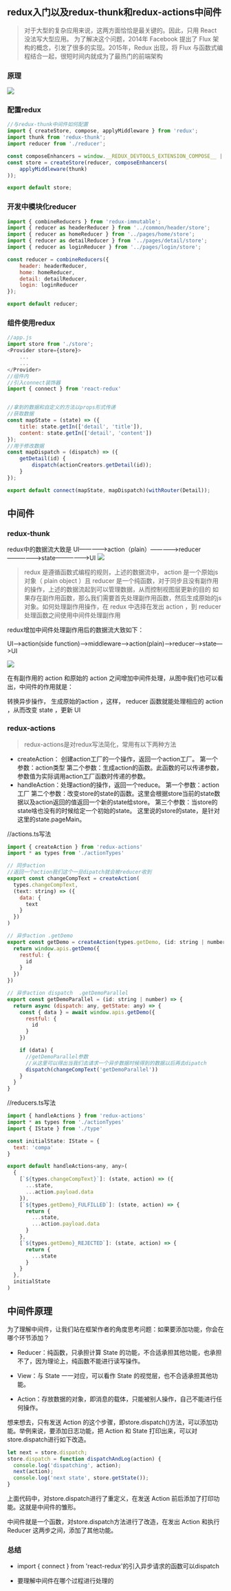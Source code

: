 ## redux入门以及redux-thunk和redux-actions中间件
> 对于大型的复杂应用来说，这两方面恰恰是最关键的。因此，只用 React 没法写大型应用。
为了解决这个问题，2014年 Facebook 提出了 Flux 架构的概念，引发了很多的实现。2015年，Redux 出现，将 Flux 与函数式编程结合一起，很短时间内就成为了最热门的前端架构
                                                                                        
### 原理
![](./1.jpg)



### 配置redux
```javascript
//与redux-thunk中间件如何配置
import { createStore, compose, applyMiddleware } from 'redux';
import thunk from 'redux-thunk';
import reducer from './reducer';

const composeEnhancers = window.__REDUX_DEVTOOLS_EXTENSION_COMPOSE__ || compose;
const store = createStore(reducer, composeEnhancers(
	applyMiddleware(thunk)
));

export default store;
```

### 开发中模块化reducer



```javascript
import { combineReducers } from 'redux-immutable';
import { reducer as headerReducer } from '../common/header/store';
import { reducer as homeReducer } from '../pages/home/store';
import { reducer as detailReducer } from '../pages/detail/store';
import { reducer as loginReducer } from '../pages/login/store';

const reducer = combineReducers({
	header: headerReducer,
	home: homeReducer,
	detail: detailReducer,
	login: loginReducer
});

export default reducer;

```

### 组件使用redux

```javascript
//app.js
import store from './store';
<Provider store={store}>
    ...
    ...
</Provider>
//组件内
//引入connect装饰器
import { connect } from 'react-redux'


//拿到的数据和自定义的方法以props形式传递
//获取数据
const mapState = (state) => ({
	title: state.getIn(['detail', 'title']),
	content: state.getIn(['detail', 'content'])
});
//用于修改数据
const mapDispatch = (dispatch) => ({
	getDetail(id) {
		dispatch(actionCreators.getDetail(id));
	}
});

export default connect(mapState, mapDispatch)(withRouter(Detail));
```

## 中间件


### redux-thunk

redux中的数据流大致是
UI—————>action（plain）—————>reducer——————>state——————>UI
![](./3.png)

>redux 是遵循函数式编程的规则，上述的数据流中， action 是一个原始js对象（ plain object ）且 reducer 是一个纯函数，对于同步且没有副作用的操作，上述的数据流起到可以管理数据，从而控制视图层更新的目的
 如果存在副作用函数，那么我们需要首先处理副作用函数，然后生成原始的js对象。如何处理副作用操作，在 redux 中选择在发出 action ，到 reducer 处理函数之间使用中间件处理副作用

redux增加中间件处理副作用后的数据流大致如下：

UI——>action(side function)—>middleware—>action(plain)—>reducer—>state—>UI

![](./2.png)

在有副作用的 action 和原始的 action 之间增加中间件处理，从图中我们也可以看出，中间件的作用就是：

转换异步操作， 生成原始的action ，这样， reducer 函数就能处理相应的 action ，从而改变 state ，更新 UI


### redux-actions

>redux-actions是对redux写法简化，常用有以下两种方法

- createAction：
创建action工厂的一个操作，返回一个action工厂。
第一个参数：action类型
第二个参数：生成action的函数。此函数的可以传递参数，参数值为实际调用action工厂函数时传递的参数。
- handleAction：处理action的操作，返回一个reduce。
第一个参数：action工厂
第二个参数：改变store的state的函数。这里会根据store当前的state数据以及action返回的值返回一个新的state给store。
第三个参数：当store的state啥也没有的时候给定一个初始的state。
这里说的store的state，是针对这里的state.pageMain。


//actions.ts写法
```javascript
import { createAction } from 'redux-actions'
import * as types from './actionTypes'

// 同步action
//返回一个action我们这个一旦dipatch就会被reducer收到
export const changeCompText = createAction(
  types.changeCompText,
  (text: string) => ({
    data: {
      text
    }
  })
)

// 异步action .getDemo
export const getDemo = createAction(types.getDemo, (id: string | number) => {
  return window.apis.getDemo({
    restful: {
      id
    }
  })
})

// 异步action dispatch  .getDemoParallel
export const getDemoParallel = (id: string | number) => {
  return async (dispatch: any, getState: any) => {
    const { data } = await window.apis.getDemo({
      restful: {
        id
      }
    })

    if (data) {
      //getDemoParallel参数
      //从这里可以得出当我们去请求一个异步数据时候得到的数据以后再去dipatch
      dispatch(changeCompText('getDemoParallel'))
    }
  }
}

```

//reducers.ts写法

```javascript
import { handleActions } from 'redux-actions'
import * as types from './actionTypes'
import { IState } from './type'

const initialState: IState = {
  text: 'compa'
}

export default handleActions<any, any>(
  {
    [`${types.changeCompText}`]: (state, action) => ({
      ...state,
      ...action.payload.data
    }),
    [`${types.getDemo}_FULFILLED`]: (state, action) => {
      return {
        ...state,
        ...action.payload.data
      }
    },
    [`${types.getDemo}_REJECTED`]: (state, action) => {
      return {
        ...state
      }
    }
  },
  initialState
)

```

## 中间件原理

为了理解中间件，让我们站在框架作者的角度思考问题：如果要添加功能，你会在哪个环节添加？

- Reducer：纯函数，只承担计算 State 的功能，不合适承担其他功能，也承担不了，因为理论上，纯函数不能进行读写操作。

- View：与 State 一一对应，可以看作 State 的视觉层，也不合适承担其他功能。

- Action：存放数据的对象，即消息的载体，只能被别人操作，自己不能进行任何操作。

想来想去，只有发送 Action 的这个步骤，即store.dispatch()方法，可以添加功能。举例来说，要添加日志功能，把 Action 和 State 打印出来，可以对store.dispatch进行如下改造。

```javascript
let next = store.dispatch;
store.dispatch = function dispatchAndLog(action) {
  console.log('dispatching', action);
  next(action);
  console.log('next state', store.getState());
}
```
上面代码中，对store.dispatch进行了重定义，在发送 Action 前后添加了打印功能。这就是中间件的雏形。

中间件就是一个函数，对store.dispatch方法进行了改造，在发出 Action 和执行 Reducer 这两步之间，添加了其他功能。


### 总结

- import { connect } from 'react-redux'的引入异步请求的函数可以dispatch

- 要理解中间件在哪个过程进行处理的



